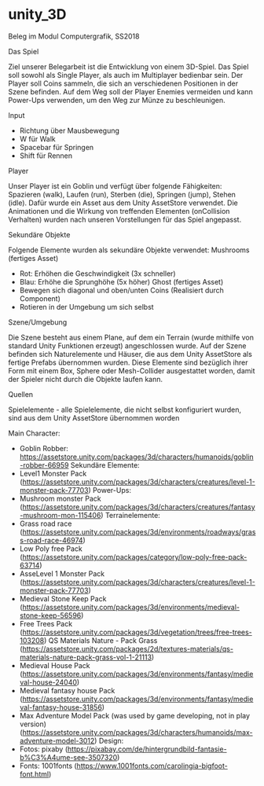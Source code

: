 # unity_3D
Beleg im Modul Computergrafik, SS2018

Das Spiel

Ziel unserer Belegarbeit ist die Entwicklung von einem 3D-Spiel. Das Spiel soll sowohl als Single Player, als auch im Multiplayer bedienbar sein. 
Der Player soll Coins sammeln, die sich an verschiedenen Positionen in der Szene befinden.
Auf dem Weg soll der Player Enemies vermeiden und kann Power-Ups verwenden, um den Weg zur Münze zu beschleunigen.

Input

- Richtung über Mausbewegung
- W für Walk
- Spacebar für Springen
- Shift für Rennen


Player


Unser Player ist ein Goblin und verfügt über folgende Fähigkeiten: Spazieren (walk), Laufen (run), Sterben (die), Springen (jump), Stehen (idle). Dafür wurde ein Asset aus dem Unity AssetStore verwendet. Die Animationen und die Wirkung von treffenden Elementen (onCollision Verhalten) wurden nach unseren Vorstellungen für das Spiel angepasst. 

Sekundäre Objekte


Folgende Elemente wurden als sekundäre Objekte verwendet:
Mushrooms (fertiges Asset)
  - Rot: Erhöhen die Geschwindigkeit (3x schneller)
  - Blau: Erhöhe die Sprunghöhe (5x höher)
Ghost (fertiges Asset)
  - Bewegen sich diagonal und oben/unten
Coins (Realisiert durch Component)
  - Rotieren in der Umgebung um sich selbst

Szene/Umgebung

Die Szene besteht aus einem Plane, auf dem ein Terrain (wurde mithilfe von standard Unity Funktionen erzeugt) angeschlossen wurde. Auf der Szene befinden sich Naturelemente und Häuser, die aus dem Unity AssetStore als fertige Prefabs übernommen wurden. Diese Elemente sind bezüglich ihrer Form mit einem Box, Sphere oder Mesh-Collider ausgestattet worden, damit der Spieler nicht durch die Objekte laufen kann.

Quellen

Spielelemente - alle Spielelemente, die nicht selbst konfiguriert wurden, sind aus dem Unity AssetStore übernommen worden

Main Character:
 - Goblin Robber: https://assetstore.unity.com/packages/3d/characters/humanoids/goblin-robber-66959
Sekundäre Elemente:
- Level1 Monster Pack (https://assetstore.unity.com/packages/3d/characters/creatures/level-1-monster-pack-77703)
Power-Ups:
- Mushroom monster Pack (https://assetstore.unity.com/packages/3d/characters/creatures/fantasy-mushroom-mon-115406)
Terrainelemente:
- Grass road race (https://assetstore.unity.com/packages/3d/environments/roadways/grass-road-race-46974)
- Low Poly free Pack (https://assetstore.unity.com/packages/category/low-poly-free-pack-63714)
- AsseLevel 1 Monster Pack (https://assetstore.unity.com/packages/3d/characters/creatures/level-1-monster-pack-77703)
- Medieval Stone Keep Pack (https://assetstore.unity.com/packages/3d/environments/medieval-stone-keep-56596)
- Free Trees Pack (https://assetstore.unity.com/packages/3d/vegetation/trees/free-trees-103208)
QS Materials Nature - Pack Grass (https://assetstore.unity.com/packages/2d/textures-materials/qs-materials-nature-pack-grass-vol-1-21113)
- Medieval House Pack (https://assetstore.unity.com/packages/3d/environments/fantasy/medieval-house-24040)
- Medieval fantasy house Pack (https://assetstore.unity.com/packages/3d/environments/fantasy/medieval-fantasy-house-31856)
- Max Adventure Model Pack (was used by game developing, not in play version) (https://assetstore.unity.com/packages/3d/characters/humanoids/max-adventure-model-3012)
Design:
- Fotos: pixaby (https://pixabay.com/de/hintergrundbild-fantasie-b%C3%A4ume-see-3507320)
- Fonts: 1001fonts (https://www.1001fonts.com/carolingia-bigfoot-font.html)
